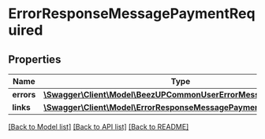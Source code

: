 # ErrorResponseMessagePaymentRequired

## Properties
Name | Type | Description | Notes
------------ | ------------- | ------------- | -------------
**errors** | [**\Swagger\Client\Model\BeezUPCommonUserErrorMessage[]**](BeezUPCommonUserErrorMessage.md) |  | 
**links** | [**\Swagger\Client\Model\ErrorResponseMessagePaymentRequiredLinks**](ErrorResponseMessagePaymentRequiredLinks.md) |  | 

[[Back to Model list]](../README.md#documentation-for-models) [[Back to API list]](../README.md#documentation-for-api-endpoints) [[Back to README]](../README.md)


